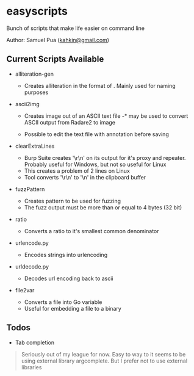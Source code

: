 # easyscripts
Bunch of scripts that make life easier on command line

Author: Samuel Pua (kahkin@gmail.com)

## Current Scripts Available
* alliteration-gen
     * Creates alliteration in the format of <adjective> <noun>. Mainly used for naming purposes
  
* ascii2img
     * Creates image out of an ASCII text file -* may be used to convert ASCII output from Radare2 to image

     * Possible to edit the text file with annotation before saving

* clearExtraLines
     * Burp Suite creates '\r\n' on its output for it's proxy and repeater. Probably useful for Windows, but not so useful for Linux
     * This creates a problem of 2 lines on Linux
     * Tool converts '\r\n' to '\n' in the clipboard buffer

* fuzzPattern
     * Creates pattern to be used for fuzzing
     * The fuzz output must be more than or equal to 4 bytes (32 bit)

* ratio
     * Converts a ratio to it's smallest common denominator

* urlencode.py
     * Encodes strings into urlencoding

* urldecode.py
     * Decodes url encoding back to ascii

* file2var
     * Converts a file into Go variable
     * Useful for embedding a file to a binary


## Todos
- Tab completion
> Seriously out of my league for now. Easy to way to it seems to be using external library argcomplete. But I prefer not to use external libraries
